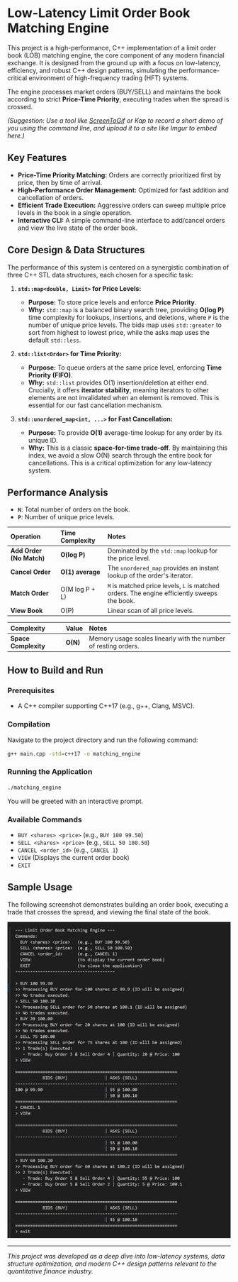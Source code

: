 # Low-Latency Limit Order Book Matching Engine

This project is a high-performance, C++ implementation of a limit order book (LOB) matching engine, the core component of any modern financial exchange. It is designed from the ground up with a focus on low-latency, efficiency, and robust C++ design patterns, simulating the performance-critical environment of high-frequency trading (HFT) systems.

The engine processes market orders (BUY/SELL) and maintains the book according to strict **Price-Time Priority**, executing trades when the spread is crossed.

*(Suggestion: Use a tool like [ScreenToGif](https://www.screentogif.com/) or Kap to record a short demo of you using the command line, and upload it to a site like Imgur to embed here.)*

## Key Features

- **Price-Time Priority Matching:** Orders are correctly prioritized first by price, then by time of arrival.
- **High-Performance Order Management:** Optimized for fast addition and cancellation of orders.
- **Efficient Trade Execution:** Aggressive orders can sweep multiple price levels in the book in a single operation.
- **Interactive CLI:** A simple command-line interface to add/cancel orders and view the live state of the order book.

## Core Design & Data Structures

The performance of this system is centered on a synergistic combination of three C++ STL data structures, each chosen for a specific task:

1.  **`std::map<double, Limit>` for Price Levels:**
    - **Purpose:** To store price levels and enforce **Price Priority**.
    - **Why:** `std::map` is a balanced binary search tree, providing **O(log P)** time complexity for lookups, insertions, and deletions, where `P` is the number of unique price levels. The bids map uses `std::greater` to sort from highest to lowest price, while the asks map uses the default `std::less`.

2.  **`std::list<Order>` for Time Priority:**
    - **Purpose:** To queue orders at the same price level, enforcing **Time Priority (FIFO)**.
    - **Why:** `std::list` provides O(1) insertion/deletion at either end. Crucially, it offers **iterator stability**, meaning iterators to other elements are not invalidated when an element is removed. This is essential for our fast cancellation mechanism.

3.  **`std::unordered_map<int, ...>` for Fast Cancellation:**
    - **Purpose:** To provide **O(1)** average-time lookup for any order by its unique ID.
    - **Why:** This is a classic **space-for-time trade-off**. By maintaining this index, we avoid a slow O(N) search through the entire book for cancellations. This is a critical optimization for any low-latency system.

## Performance Analysis

- **`N`**: Total number of orders on the book.
- **`P`**: Number of unique price levels.

| Operation | Time Complexity | Notes |
| :--- | :--- | :--- |
| **Add Order (No Match)** | **O(log P)** | Dominated by the `std::map` lookup for the price level. |
| **Cancel Order** | **O(1) average** | The `unordered_map` provides an instant lookup of the order's iterator. |
| **Match Order** | O(M log P + L) | `M` is matched price levels, `L` is matched orders. The engine efficiently sweeps the book. |
| **View Book** | O(P) | Linear scan of all price levels. |

| Complexity | Value | Notes |
| :--- | :--- | :--- |
| **Space Complexity** | **O(N)** | Memory usage scales linearly with the number of resting orders. |

## How to Build and Run

### Prerequisites
- A C++ compiler supporting C++17 (e.g., g++, Clang, MSVC).

### Compilation
Navigate to the project directory and run the following command:
```bash
g++ main.cpp -std=c++17 -o matching_engine
```

### Running the Application
```bash
./matching_engine
```

You will be greeted with an interactive prompt.

### Available Commands
- `BUY <shares> <price>` (e.g., `BUY 100 99.50`)
- `SELL <shares> <price>` (e.g., `SELL 50 100.50`)
- `CANCEL <order_id>` (e.g., `CANCEL 1`)
- `VIEW` (Displays the current order book)
- `EXIT`

## Sample Usage

The following screenshot demonstrates building an order book, executing a trade that crosses the spread, and viewing the final state of the book.

![Sample Output](output.png)

---
*This project was developed as a deep dive into low-latency systems, data structure optimization, and modern C++ design patterns relevant to the quantitative finance industry.*
